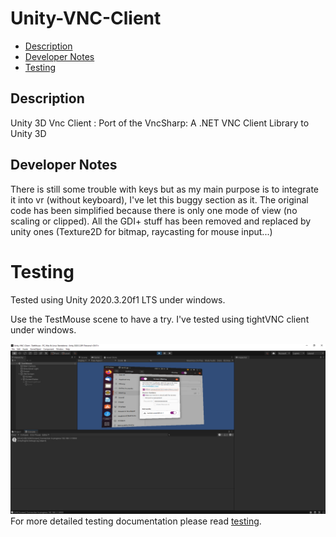 # Unity-VNC-Client

- [Description](#description)
- [Developer Notes](#developer-notes)
- [Testing](#testing)


## Description
Unity 3D Vnc Client : Port of the VncSharp: A .NET VNC Client Library 
to Unity 3D

## Developer Notes
There is still some trouble with keys but as my main purpose is to integrate it into vr (without keyboard), I've let this buggy section as it.
The original code has been simplified because there is only one mode of view (no scaling or clipped).
All the GDI+ stuff has been removed and replaced by unity ones (Texture2D for bitmap, raycasting for mouse input...)

# Testing
Tested using Unity 2020.3.20f1 LTS under windows.

Use the TestMouse scene to have a try.
I've tested using tightVNC client under windows.  

![img](./docs/img/testing/testing001.png)  
For more detailed testing documentation please read [testing](./docs/testing.md).





 



